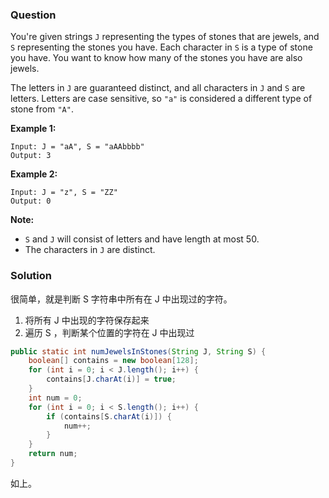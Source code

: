 ### Question

You're given strings `J` representing the types of stones that are jewels, and `S` representing the stones you have.  Each character in `S` is a type of stone you have.  You want to know how many of the stones you have are also jewels.

The letters in `J` are guaranteed distinct, and all characters in `J` and `S` are letters. Letters are case sensitive, so `"a"` is considered a different type of stone from `"A"`.

**Example 1:**

```
Input: J = "aA", S = "aAAbbbb"
Output: 3
```

**Example 2:**

```
Input: J = "z", S = "ZZ"
Output: 0
```

**Note:**

-   `S` and `J` will consist of letters and have length at most 50.
-   The characters in `J` are distinct.

### Solution

很简单，就是判断 S 字符串中所有在 J 中出现过的字符。

1.  将所有 J 中出现的字符保存起来
2.  遍历 S ，判断某个位置的字符在 J 中出现过

```java
public static int numJewelsInStones(String J, String S) {
    boolean[] contains = new boolean[128];
    for (int i = 0; i < J.length(); i++) {
        contains[J.charAt(i)] = true;
    }
    int num = 0;
    for (int i = 0; i < S.length(); i++) {
        if (contains[S.charAt(i)]) {
            num++;
        }
    }
    return num;
}
```

如上。